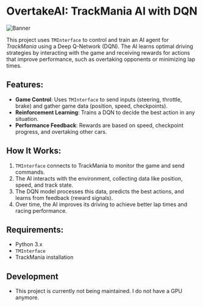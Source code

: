 # OvertakeAI: TrackMania AI with DQN

![Banner](https://github.com/user-attachments/assets/f748eba0-341e-48a9-9264-be26fb677b56)


This project uses `TMInterface` to control and train an AI agent for *TrackMania* using a Deep Q-Network (DQN). The AI learns optimal driving strategies by interacting with the game and receiving rewards for actions that improve performance, such as overtaking opponents or minimizing lap times.

## Features:
- **Game Control**: Uses `TMInterface` to send inputs (steering, throttle, brake) and gather game data (position, speed, checkpoints).
- **Reinforcement Learning**: Trains a DQN to decide the best action in any situation.
- **Performance Feedback**: Rewards are based on speed, checkpoint progress, and overtaking other cars.

## How It Works:
1. `TMInterface` connects to TrackMania to monitor the game and send commands.
2. The AI interacts with the environment, collecting data like position, speed, and track state.
3. The DQN model processes this data, predicts the best actions, and learns from feedback (reward signals).
4. Over time, the AI improves its driving to achieve better lap times and racing performance.

## Requirements:
- Python 3.x
- `TMInterface`
- TrackMania installation

## Development
- This project is currently not being maintained. I do not have a GPU anymore.
